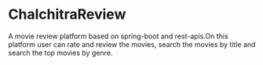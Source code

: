 # ChalchitraReview
A movie review platform based on spring-boot and rest-apis.On this platform user can rate and review the movies, search the movies by title and search the top movies by genre.

